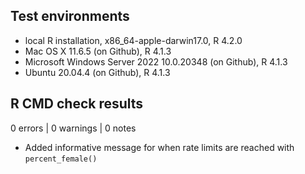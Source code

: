 ## Test environments

* local R installation, x86_64-apple-darwin17.0, R 4.2.0
* Mac OS X 11.6.5 (on Github), R 4.1.3
* Microsoft Windows Server 2022 10.0.20348 (on Github), R 4.1.3
* Ubuntu 20.04.4 (on Github), R 4.1.3

## R CMD check results

0 errors | 0 warnings | 0 notes

- Added informative message for when rate limits are reached with `percent_female()`

